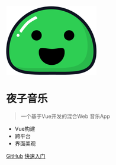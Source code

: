 ![logo](_media/icon.svg)

# 夜子音乐

> 一个基于Vue开发的混合Web 音乐App

* Vue构建
* 跨平台
* 界面美观

[GitHub](https://github.com/xieyezi/myMusic)
[快速入门](#项目简介)
